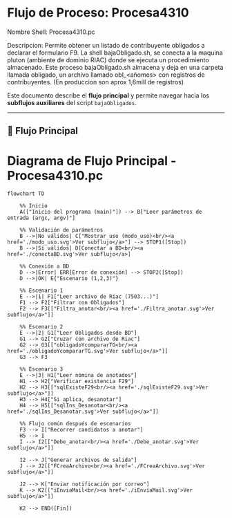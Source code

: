 # Flujo de Proceso: Procesa4310

Nombre Shell: Procesa4310.pc

Descripcion: Permite obtener un listado de contribuyente obligados a declarar el formulario F9. La shell bajaObligado.sh, se conecta a la maquina pluton (ambiente de dominio RIAC)
donde se ejecuta un procedimiento almacenado. Este proceso bajaObligado.sh almacena y deja en una carpeta llamada obligado, un archivo llamado obl_<añomes> con registros de contribuyentes. (En produccion son aprox 1,6mill de registros) 

Este documento describe el **flujo principal** y permite navegar hacia los **subflujos auxiliares** del script `bajaObligados`.

---

## 🔹 Flujo Principal

# Diagrama de Flujo Principal - Procesa4310.pc

```mermaid
flowchart TD

    %% Inicio
    A(["Inicio del programa (main)"]) --> B["Leer parámetros de entrada (argc, argv)"]

    %% Validación de parámetros
    B -->|No válidos| C["Mostrar uso (modo_uso)<br/><a href='./modo_uso.svg'>Ver subflujo</a>"] --> STOP1([Stop])
    B -->|Sí válidos| D[Conectar a BD<br/><a href='./conectaBD.svg'>Ver subflujo</a>]

    %% Conexión a BD
    D -->|Error| ERR[Error de conexión] --> STOP2([Stop])
    D -->|OK| E{"Escenario (1,2,3)"}

    %% Escenario 1
    E -->|1| F1["Leer archivo de Riac (7503...)"]
    F1 --> F2["Filtrar con Obligados"]
    F2 --> F3[["Filtra_anotar<br/><a href='./Filtra_anotar.svg'>Ver subflujo</a>"]]

    %% Escenario 2
    E -->|2| G1["Leer Obligados desde BD"]
    G1 --> G2["Cruzar con archivo de Riac"]
    G2 --> G3[["obligadoYcompararTG<br/><a href='./obligadoYcompararTG.svg'>Ver subflujo</a>"]]
    G3 --> F3

    %% Escenario 3
    E -->|3| H1["Leer nómina de anotados"]
    H1 --> H2["Verificar existencia F29"]
    H2 --> H3[["sqlExisteF29<br/><a href='./sqlExisteF29.svg'>Ver subflujo</a>"]]
    H3 --> H4["Si aplica, desanotar"]
    H4 --> H5[["sqlIns_Desanotar<br/><a href='./sqlIns_Desanotar.svg'>Ver subflujo</a>"]]

    %% Flujo común después de escenarios
    F3 --> I["Recorrer candidatos a anotar"]
    H5 --> I
    I --> I2[["Debe_anotar<br/><a href='./Debe_anotar.svg'>Ver subflujo</a>"]]

    I2 --> J["Generar archivos de salida"]
    J --> J2[["FCreaArchivo<br/><a href='./FCreaArchivo.svg'>Ver subflujo</a>"]]

    J2 --> K["Enviar notificación por correo"]
    K --> K2[["iEnviaMail<br/><a href='./iEnviaMail.svg'>Ver subflujo</a>"]]

    K2 --> END([Fin])



